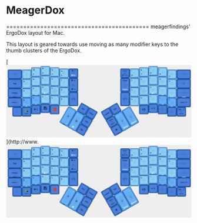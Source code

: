 # MeagerDox
==========================================
meagerfindings' ErgoDox layout for Mac.

This layout is geared towards use moving as many modifier keys to the thumb clusters of the ErgoDox.


[![Base layer](images/base-layer.png)](http://www.[![Base layer](images/base-layer.png)](http://www.keyboard-layout-editor.com/#/gists/28f7eb305fdbff943613e1dc7aa9e82b)


